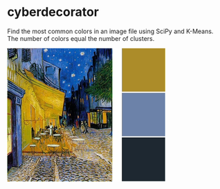 # cyberdecorator
Find the most common colors in an image file using SciPy and K-Means. The number of colors equal the number of clusters.

![](https://github.com/ezchx/cyberdecorator/blob/master/cd_example.jpg)

